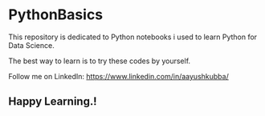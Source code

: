 # PythonBasics

This repository is dedicated to Python notebooks i used to learn Python for Data Science.

The best way to learn is to try these codes by yourself.

Follow me on LinkedIn: https://www.linkedin.com/in/aayushkubba/ 
##  Happy Learning.! 
